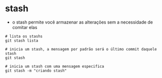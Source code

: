 # stash
 - o stash permite você armazenar as alterações sem a necessidade de comitar elas
```shell
# lista os stashs
git stash lista

# inicia um stash, a mensagem por padrão será o último commit daquele stash
git stash

# inicia um stash com uma mensagem especifica
git stash -m "criando stash"

```